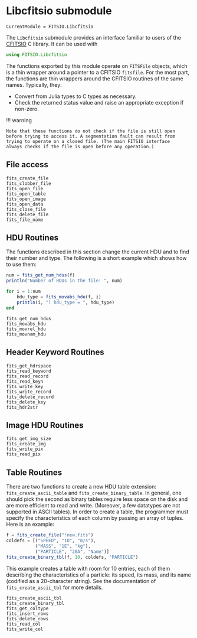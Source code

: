 # Libcfitsio submodule

```@meta
CurrentModule = FITSIO.Libcfitsio
```

The `Libcfitsio` submodule provides an interface familiar to users of the
[CFITSIO](http://heasarc.gsfc.nasa.gov/fitsio/) C library. It can be used with

```julia
using FITSIO.Libcfitsio
```

The functions exported by this module operate on `FITSFile` objects,
which is a thin wrapper around a pointer to a CFITSIO `fitsfile`.  For
the most part, the functions are thin wrappers around the CFITSIO
routines of the same names. Typically, they:

* Convert from Julia types to C types as necessary.
* Check the returned status value and raise an appropriate exception if
  non-zero.

!!! warning

    Note that these functions do not check if the file is still open
    before trying to access it. A segmentation fault can result from
    trying to operate on a closed file. (The main FITSIO interface
    always checks if the file is open before any operation.)


## File access

```@docs
fits_create_file
fits_clobber_file
fits_open_file
fits_open_table
fits_open_image
fits_open_data
fits_close_file
fits_delete_file
fits_file_name
```


## HDU Routines

The functions described in this section change the current
HDU and to find their number and type. The following is a short
example which shows how to use them:

```julia
num = fits_get_num_hdus(f)
println("Number of HDUs in the file: ", num)

for i = 1:num
    hdu_type = fits_movabs_hdu(f, i)
    println(i, ") hdu_type = ", hdu_type)
end
```

```@docs
fits_get_num_hdus
fits_movabs_hdu
fits_movrel_hdu
fits_movnam_hdu
```


## Header Keyword Routines

```@docs
fits_get_hdrspace
fits_read_keyword
fits_read_record
fits_read_keyn
fits_write_key
fits_write_record
fits_delete_record
fits_delete_key
fits_hdr2str
```


## Image HDU Routines

```@docs
fits_get_img_size
fits_create_img
fits_write_pix
fits_read_pix
```


## Table Routines

There are two functions to create a new HDU table extension:
`fits_create_ascii_table` and `fits_create_binary_table`. In general,
one should pick the second as binary tables require less space on the
disk and are more efficient to read and write. (Moreover, a few
datatypes are not supported in ASCII tables). In order to create a
table, the programmer must specify the characteristics of each column
by passing an array of tuples. Here is an example:

```julia
f = fits_create_file("!new.fits")
coldefs = [("SPEED", "1D", "m/s"),
           ("MASS", "1E", "kg"),
           ("PARTICLE", "20A", "Name")]
fits_create_binary_tbl(f, 10, coldefs, "PARTICLE")
```  

This example creates a table with room for 10 entries, each of them
describing the characteristics of a particle: its speed, its mass, and
its name (codified as a 20-character string). See the documentation of
`fits_create_ascii_tbl` for more details.

```@docs
fits_create_ascii_tbl
fits_create_binary_tbl
fits_get_coltype
fits_insert_rows
fits_delete_rows
fits_read_col
fits_write_col
```